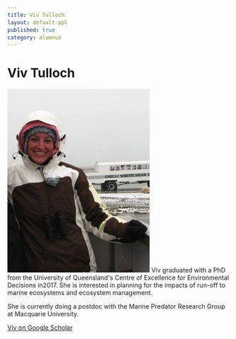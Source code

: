 ```yaml
---
title: Viv Tulloch
layout: default-ppl
published: true
category: alumnus
---
```


# Viv Tulloch
![](/images/people/Viv-Tulloch.jpeg)
Viv graduated with a PhD from the University of Queensland's Centre of Excellence for Environmental Decisions in2017. She is interested in planning for the impacts of run-off to marine ecosystems and ecosystem management.

She is currently doing a postdoc with the Marine Predator Research Group at Macquarie University.

[Viv on Google Scholar](https://scholar.google.com.au/citations?user=DpdJGNMAAAAJ&hl=en)

